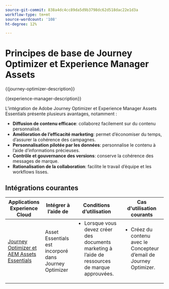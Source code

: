 ```yaml
---
source-git-commit: 838a4dc4cc89da5d9b3798dc62d518dac22e1d3a
workflow-type: tm+mt
source-wordcount: '108'
ht-degree: 12%

---
```



# Principes de base de Journey Optimizer et Experience Manager Assets

{{journey-optimizer-description}}

{{experience-manager-description}}

L’intégration de Adobe Journey Optimizer et Experience Manager Assets Essentials présente plusieurs avantages, notamment :

+ **Diffusion de contenu efficace**: collaborez facilement sur du contenu personnalisé.
+ **Amélioration de l’efficacité marketing**: permet d’économiser du temps, d’assurer la cohérence des campagnes.
+ **Personnalisation pilotée par les données**: personnalise le contenu à l’aide d’informations précieuses.
+ **Contrôle et gouvernance des versions**: conserve la cohérence des messages de marque.
+ **Rationalisation de la collaboration**: facilite le travail d’équipe et les workflows lisses.

## Intégrations courantes

<table>
    <thead>
        <tr>
            <th>Applications Experience Cloud</th>
            <th>Intégrer à l’aide de</th>
            <th>Conditions d’utilisation</th>
            <th>Cas d'utilisation courants</th>
        </tr>
    </thead>
    <tbody>
        <tr>
            <td><a href="https://experienceleague.adobe.com/docs/journey-optimizer-learn/tutorials/email-channel/create-content-with-the-email-designer.html?lang=fr" target="_blank" rel="noreferrer">Journey Optimizer et AEM Assets Essentials</a></td>
            <td>Asset Essentials est incorporé dans Journey Optimizer</td>
            <td>
                <ul style="margin-top: 0;">
                    <li>Lorsque vous devez créer des documents marketing à l’aide de ressources de marque approuvées.</li>
                </ul>
            </td>
            <td>
                <ul style="margin-top: 0;"><li>Créez du contenu avec le Concepteur d’email de Journey Optimizer.</li></ul>
            </td>
        </tr>        
    </tbody>          
</table>
